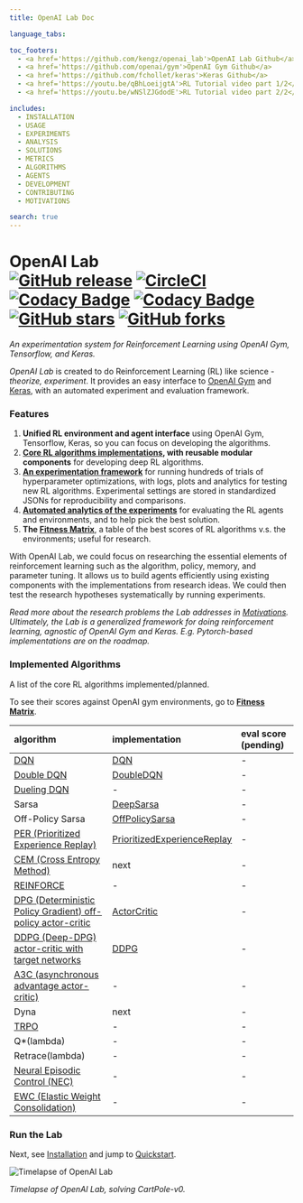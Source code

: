 ```yaml
---
title: OpenAI Lab Doc

language_tabs:

toc_footers:
  - <a href='https://github.com/kengz/openai_lab'>OpenAI Lab Github</a>
  - <a href='https://github.com/openai/gym'>OpenAI Gym Github</a>
  - <a href='https://github.com/fchollet/keras'>Keras Github</a>
  - <a href='https://youtu.be/qBhLoeijgtA'>RL Tutorial video part 1/2</a>
  - <a href='https://youtu.be/wNSlZJGdodE'>RL Tutorial video part 2/2</a>

includes:
  - INSTALLATION
  - USAGE
  - EXPERIMENTS
  - ANALYSIS
  - SOLUTIONS
  - METRICS
  - ALGORITHMS
  - AGENTS
  - DEVELOPMENT
  - CONTRIBUTING
  - MOTIVATIONS

search: true
---
```


# OpenAI Lab </br> [![GitHub release](https://img.shields.io/github/release/kengz/openai_lab.svg)](https://github.com/kengz/openai_lab) [![CircleCI](https://circleci.com/gh/kengz/openai_lab.svg?style=shield)](https://circleci.com/gh/kengz/openai_lab) [![Codacy Badge](https://api.codacy.com/project/badge/Grade/9e55f845b10b4b51b213620bfb98e4b3)](https://www.codacy.com/app/kengzwl/openai_lab?utm_source=github.com&amp;utm_medium=referral&amp;utm_content=kengz/openai_lab&amp;utm_campaign=Badge_Grade) [![Codacy Badge](https://api.codacy.com/project/badge/Coverage/9e55f845b10b4b51b213620bfb98e4b3)](https://www.codacy.com/app/kengzwl/openai_lab?utm_source=github.com&utm_medium=referral&utm_content=kengz/openai_lab&utm_campaign=Badge_Coverage) [![GitHub stars](https://img.shields.io/github/stars/kengz/openai_lab.svg?style=social&label=Star)](https://github.com/kengz/openai_lab) [![GitHub forks](https://img.shields.io/github/forks/kengz/openai_lab.svg?style=social&label=Fork)](https://github.com/kengz/openai_lab)

_An experimentation system for Reinforcement Learning using OpenAI Gym, Tensorflow, and Keras._

_OpenAI Lab_ is created to do Reinforcement Learning (RL) like science - _theorize, experiment_. It provides an easy interface to [OpenAI Gym](https://gym.openai.com/) and [Keras](https://keras.io/), with an automated experiment and evaluation framework.


### Features

1. **Unified RL environment and agent interface** using OpenAI Gym, Tensorflow, Keras, so you can focus on developing the algorithms.
2. **[Core RL algorithms implementations](#agents-matrix), with reusable modular components** for developing deep RL algorithms.
3. **[An experimentation framework](#experiments)** for running hundreds of trials of hyperparameter optimizations, with logs, plots and analytics for testing new RL algorithms. Experimental settings are stored in standardized JSONs for reproducibility and comparisons.
4. **[Automated analytics of the experiments](#analysis)** for evaluating the RL agents and environments, and to help pick the best solution.
5. **The [Fitness Matrix](#fitness-matrix)**, a table of the best scores of RL algorithms v.s. the environments; useful for research.


With OpenAI Lab, we could focus on researching the essential elements of reinforcement learning such as the algorithm, policy, memory, and parameter tuning. It allows us to build agents efficiently using existing components with the implementations from research ideas. We could then test the research hypotheses systematically by running experiments.

*Read more about the research problems the Lab addresses in [Motivations](#motivations). Ultimately, the Lab is a generalized framework for doing reinforcement learning, agnostic of OpenAI Gym and Keras. E.g. Pytorch-based implementations are on the roadmap.*


### Implemented Algorithms

A list of the core RL algorithms implemented/planned.

To see their scores against OpenAI gym environments, go to **[Fitness Matrix](#fitness-matrix)**.


|algorithm|implementation|eval score (pending)|
|:---|:---|:---|
|[DQN](https://arxiv.org/abs/1312.5602)|[DQN](https://github.com/kengz/openai_lab/blob/master/rl/agent/dqn.py)|-|
|[Double DQN](https://arxiv.org/abs/1509.06461)|[DoubleDQN](https://github.com/kengz/openai_lab/blob/master/rl/agent/double_dqn.py)|-|
|[Dueling DQN](https://arxiv.org/abs/1511.06581)|-|-|
|Sarsa|[DeepSarsa](https://github.com/kengz/openai_lab/blob/master/rl/agent/deep_sarsa.py)|-|
|Off-Policy Sarsa|[OffPolicySarsa](https://github.com/kengz/openai_lab/blob/master/rl/agent/offpol_sarsa.py)|-|
|[PER (Prioritized Experience Replay)](https://arxiv.org/abs/1511.05952)|[PrioritizedExperienceReplay](https://github.com/kengz/openai_lab/blob/master/rl/memory/prioritized_exp_replay.py)|-|
|[CEM (Cross Entropy Method)](https://en.wikipedia.org/wiki/Cross-entropy_method)|next|-|
|[REINFORCE](http://incompleteideas.net/sutton/williams-92.pdf)|-|-|
|[DPG (Deterministic Policy Gradient) off-policy actor-critic](http://jmlr.org/proceedings/papers/v32/silver14.pdf)|[ActorCritic](https://github.com/kengz/openai_lab/blob/master/rl/agent/actor_critic.py)|-|
|[DDPG (Deep-DPG) actor-critic with target networks](https://arxiv.org/abs/1509.02971)|[DDPG](https://github.com/kengz/openai_lab/blob/master/rl/agent/ddpg.py)|-|
|[A3C (asynchronous advantage actor-critic)](https://arxiv.org/pdf/1602.01783.pdf)|-|-|
|Dyna|next|-|
|[TRPO](https://arxiv.org/abs/1502.05477)|-|-|
|Q*(lambda)|-|-|
|Retrace(lambda)|-|-|
|[Neural Episodic Control (NEC)](https://arxiv.org/abs/1703.01988)|-|-|
|[EWC (Elastic Weight Consolidation)](https://arxiv.org/abs/1612.00796)|-|-|


### Run the Lab

Next, see [Installation](#installation) and jump to [Quickstart](#quickstart).


<div style="max-width: 100%"><img alt="Timelapse of OpenAI Lab" src="./images/lab_demo_dqn.gif" /></div>

*Timelapse of OpenAI Lab, solving CartPole-v0.*

